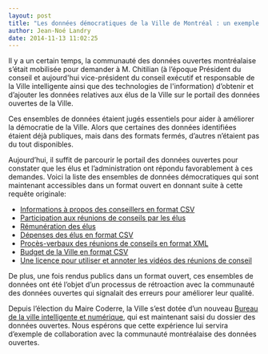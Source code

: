 ```yaml
---
layout: post
title: "Les données démocratiques de la Ville de Montréal : un exemple de rétroaction à suivre"
author: Jean-Noé Landry
date: 2014-11-13 11:02:25
---
```


Il y a un certain temps, la communauté des données ouvertes montréalaise s’était mobilisée pour demander à M. Chitilian (à l’époque Président du conseil et aujourd'hui vice-président du conseil exécutif et responsable de la Ville intelligente ainsi que des technologies de l'information) d’obtenir et d’ajouter les données relatives aux élus de la Ville sur le portail des données ouvertes de la Ville. 
 
Ces ensembles de données étaient jugés essentiels pour aider à améliorer la démocratie de la Ville. Alors que certaines des données identifiées étaient déjà publiques, mais dans des formats fermés, d’autres n’étaient pas du tout disponibles.
 
Aujourd’hui, il suffit de parcourir le portail des données ouvertes pour constater que les élus et l’administration ont répondu favorablement à ces demandes. Voici la liste des ensembles de données démocratiques qui sont maintenant accessibles dans un format ouvert en donnant suite à cette requête originale:
 
- [Informations à propos des conseillers en format CSV](http://donnees.ville.montreal.qc.ca/dataset/listes-des-elus-de-la-ville-de-montreal)
- [Participation aux réunions de conseils par les élus](http://donnees.ville.montreal.qc.ca/dataset/presence-des-elus-au-conseil-municipal)
- [Rémunération des élus](http://donnees.ville.montreal.qc.ca/dataset/remuneration-elus)
- [Dépenses des élus en format CSV](http://donnees.ville.montreal.qc.ca/dataset/contrats-octroyes-par-les-fonctionnaires-ville-centrale)
- [Procès-verbaux des réunions de conseils en format XML](http://donnees.ville.montreal.qc.ca/dataset/proces-verbaux-conseil-d-arrondissement-ville-marie-2002-a-2014)
- [Budget de la Ville en format CSV](http://donnees.ville.montreal.qc.ca/dataset/budget)
- [Une licence pour utiliser et annoter les vidéos des réunions de conseil](http://donnees.ville.montreal.qc.ca/dataset/webdiffusion-seances-conseil-municipal-archives)
 
De plus, une fois rendus publics dans un format ouvert, ces ensembles de données ont été l’objet d’un processus de rétroaction avec la communauté des données ouvertes qui signalait des erreurs pour améliorer leur qualité.

Depuis l’élection du Maire Coderre, la Ville s’est dotée d’un nouveau [Bureau de la ville intelligente et numérique](http://villeintelligente.montreal.ca/), qui est maintenant saisi du dossier des données ouvertes.  Nous espérons que cette expérience lui servira d’exemple de collaboration avec la communauté montréalaise des données ouvertes. 
